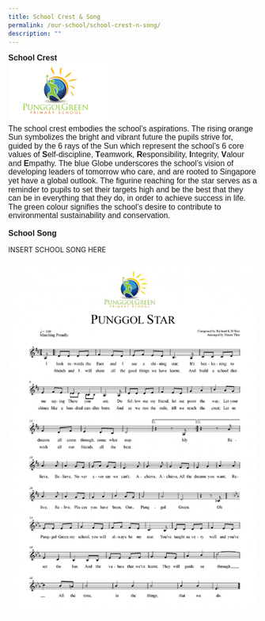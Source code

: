 ```yaml
---
title: School Crest & Song
permalink: /our-school/school-crest-n-song/
description: ""
---
```

<p style="line-height:1.1; font-size:16px; font-family:Arial; text-align:left;">
	<b>School Crest</b><br>
<img src="/images/schoolcrest.png"  
     style="width:40%"><br>
The school crest embodies the school’s aspirations. The rising orange Sun symbolizes the bright and vibrant future the pupils strive for,  guided by the 6 rays of the Sun which represent the school’s 6 core values of <b>S</b>elf-discipline, <b>T</b>eamwork, <b>R</b>esponsibility, <b>I</b>ntegrity, <b>V</b>alour and <b>E</b>mpathy. The blue Globe underscores the school’s vision of developing leaders of tomorrow who care, and are rooted to Singapore yet have a global outlook. The figurine reaching for the star serves as a reminder to pupils to set their targets high and be the best that they can be in everything that they do, in order to achieve success in life. The green colour signifies the school’s desire to contribute to environmental sustainability and conservation.<br><br>
<b>School Song</b>

INSERT SCHOOL SONG HERE

![](/images/Our%20School/Punggol%20Star%20Melody%20only-page-001.jpg)